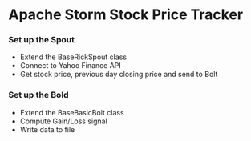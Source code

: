 # Apache Storm Stock Price Tracker

### Set up the Spout
 * Extend the BaseRickSpout class
 * Connect to Yahoo Finance API
 * Get stock price, previous day closing price and send to Bolt
 
 
 ### Set up the Bold
  * Extend the BaseBasicBolt class
  * Compute Gain/Loss signal
  * Write data to file
